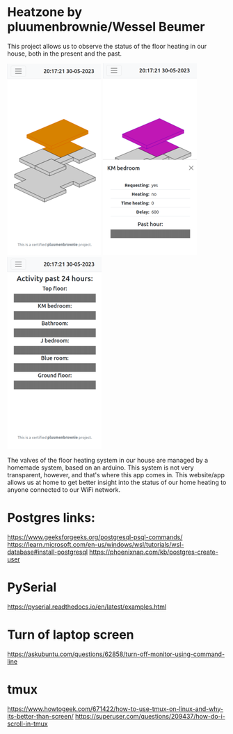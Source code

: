 # Heatzone by pluumenbrownie/Wessel Beumer
This project allows us to observe the status of the floor heating in our house,
both in the present and the past.

![Screenshot of the overview page of the app.](Overview_small.png)
![Screenshot of the details canvas.](canvas_small.png)
![Screenshot of the history page.](history_small.png)

The valves of the floor heating system in our house are managed by a homemade 
system, based on an arduino. This system is not very transparent, however, and
that's where this app comes in. This website/app allows us at home to get 
better insight into the status of our home heating to anyone connected to our
WiFi network. 





# Postgres links:
https://www.geeksforgeeks.org/postgresql-psql-commands/
https://learn.microsoft.com/en-us/windows/wsl/tutorials/wsl-database#install-postgresql
https://phoenixnap.com/kb/postgres-create-user

# PySerial
https://pyserial.readthedocs.io/en/latest/examples.html

# Turn of laptop screen
https://askubuntu.com/questions/62858/turn-off-monitor-using-command-line

# tmux
https://www.howtogeek.com/671422/how-to-use-tmux-on-linux-and-why-its-better-than-screen/
https://superuser.com/questions/209437/how-do-i-scroll-in-tmux